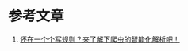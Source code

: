 # 参考文章

1. [还在一个个写规则？来了解下爬虫的智能化解析吧！](https://mp.weixin.qq.com/s?__biz=MzIzNzA4NDk3Nw==&mid=2457737156&idx=1&sn=8fbc4160ed47042bb232e5276e2cdee2&chksm=ff44bf9ac833368c19251f6037f891310399edb3d4cfeb9001e54260c05bfe62b7b29bd68fe5&mpshare=1&scene=23&srcid=#rd)